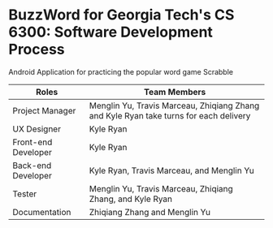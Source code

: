 # BuzzWord for Georgia Tech's CS 6300: Software Development Process

Android Application for practicing the popular word game Scrabble

| Roles | Team Members |
| ------------- | ------------- |
| Project Manager | Menglin Yu, Travis Marceau, Zhiqiang Zhang and Kyle Ryan take turns for each delivery|
| UX Designer | Kyle Ryan |
| Front-end Developer | Kyle Ryan |
| Back-end Developer | Kyle Ryan, Travis Marceau, and Menglin Yu |
| Tester | Menglin Yu, Travis Marceau, Zhiqiang Zhang, and Kyle Ryan |
| Documentation | Zhiqiang Zhang and Menglin Yu |
